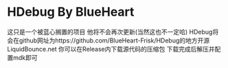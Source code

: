 # HDebug By BlueHeart
这只是一个被蓝心搁置的项目
他将不会再次更新(当然这也不一定哈)
HDebug将会在github网址为https://github.com/BlueHeart-Frisk/HDebug的地方开源
LiquidBounce.net
你可以在Release内下载源代码的压缩包
下载完成后解压并配置mdk即可
